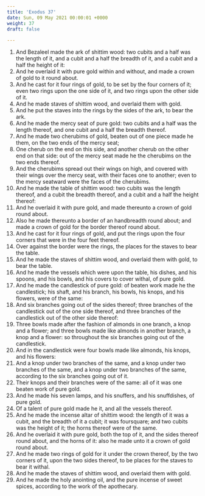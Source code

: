 ```yaml
---
title: 'Exodus 37'
date: Sun, 09 May 2021 00:00:01 +0000
weight: 37
draft: false
  
---
```


1. And Bezaleel made the ark of shittim wood: two cubits and a half was the length of it, and a cubit and a half the breadth of it, and a cubit and a half the height of it:
2. And he overlaid it with pure gold within and without, and made a crown of gold to it round about.
3. And he cast for it four rings of gold, to be set by the four corners of it; even two rings upon the one side of it, and two rings upon the other side of it.
4. And he made staves of shittim wood, and overlaid them with gold.
5. And he put the staves into the rings by the sides of the ark, to bear the ark.
6. And he made the mercy seat of pure gold: two cubits and a half was the length thereof, and one cubit and a half the breadth thereof.
7. And he made two cherubims of gold, beaten out of one piece made he them, on the two ends of the mercy seat;
8. One cherub on the end on this side, and another cherub on the other end on that side: out of the mercy seat made he the cherubims on the two ends thereof.
9. And the cherubims spread out their wings on high, and covered with their wings over the mercy seat, with their faces one to another; even to the mercy seatward were the faces of the cherubims.
10. And he made the table of shittim wood: two cubits was the length thereof, and a cubit the breadth thereof, and a cubit and a half the height thereof:
11. And he overlaid it with pure gold, and made thereunto a crown of gold round about.
12. Also he made thereunto a border of an handbreadth round about; and made a crown of gold for the border thereof round about.
13. And he cast for it four rings of gold, and put the rings upon the four corners that were in the four feet thereof.
14. Over against the border were the rings, the places for the staves to bear the table.
15. And he made the staves of shittim wood, and overlaid them with gold, to bear the table.
16. And he made the vessels which were upon the table, his dishes, and his spoons, and his bowls, and his covers to cover withal, of pure gold.
17. And he made the candlestick of pure gold: of beaten work made he the candlestick; his shaft, and his branch, his bowls, his knops, and his flowers, were of the same:
18. And six branches going out of the sides thereof; three branches of the candlestick out of the one side thereof, and three branches of the candlestick out of the other side thereof:
19. Three bowls made after the fashion of almonds in one branch, a knop and a flower; and three bowls made like almonds in another branch, a knop and a flower: so throughout the six branches going out of the candlestick.
20. And in the candlestick were four bowls made like almonds, his knops, and his flowers:
21. And a knop under two branches of the same, and a knop under two branches of the same, and a knop under two branches of the same, according to the six branches going out of it.
22. Their knops and their branches were of the same: all of it was one beaten work of pure gold.
23. And he made his seven lamps, and his snuffers, and his snuffdishes, of pure gold.
24. Of a talent of pure gold made he it, and all the vessels thereof.
25. And he made the incense altar of shittim wood: the length of it was a cubit, and the breadth of it a cubit; it was foursquare; and two cubits was the height of it; the horns thereof were of the same.
26. And he overlaid it with pure gold, both the top of it, and the sides thereof round about, and the horns of it: also he made unto it a crown of gold round about.
27. And he made two rings of gold for it under the crown thereof, by the two corners of it, upon the two sides thereof, to be places for the staves to bear it withal.
28. And he made the staves of shittim wood, and overlaid them with gold.
29. And he made the holy anointing oil, and the pure incense of sweet spices, according to the work of the apothecary.

